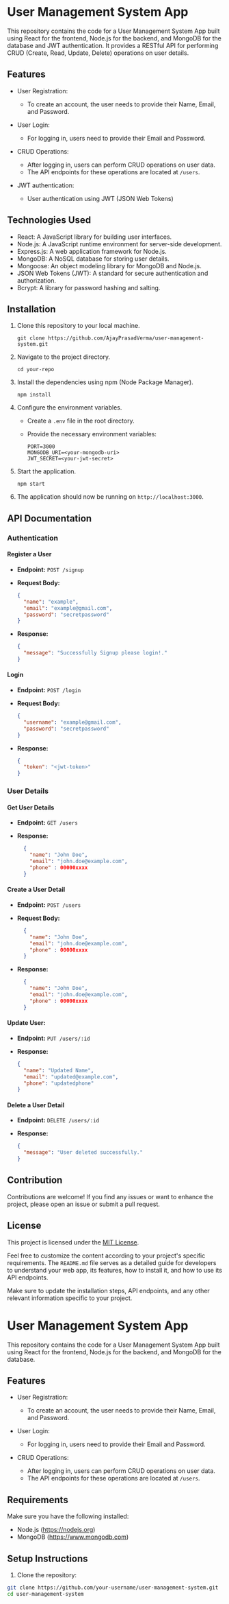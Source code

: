 # User Management System App

This repository contains the code for a User Management System App built using React for the frontend, Node.js for the backend, and MongoDB for the database and JWT authentication. It provides a RESTful API for performing CRUD (Create, Read, Update, Delete) operations on user details.

## Features

- User Registration:

  - To create an account, the user needs to provide their Name, Email, and Password.

- User Login:

  - For logging in, users need to provide their Email and Password.

- CRUD Operations:

  - After logging in, users can perform CRUD operations on user data.
  - The API endpoints for these operations are located at `/users`.

- JWT authentication:
  - User authentication using JWT (JSON Web Tokens)

## Technologies Used

- React: A JavaScript library for building user interfaces.
- Node.js: A JavaScript runtime environment for server-side development.
- Express.js: A web application framework for Node.js.
- MongoDB: A NoSQL database for storing user details.
- Mongoose: An object modeling library for MongoDB and Node.js.
- JSON Web Tokens (JWT): A standard for secure authentication and authorization.
- Bcrypt: A library for password hashing and salting.

## Installation

1. Clone this repository to your local machine.

   ```shell
   git clone https://github.com/AjayPrasadVerma/user-management-system.git
   ```

2. Navigate to the project directory.

   ```shell
   cd your-repo
   ```

3. Install the dependencies using npm (Node Package Manager).

   ```shell
   npm install
   ```

4. Configure the environment variables.

   - Create a `.env` file in the root directory.
   - Provide the necessary environment variables:

     ```plaintext
     PORT=3000
     MONGODB_URI=<your-mongodb-uri>
     JWT_SECRET=<your-jwt-secret>
     ```

5. Start the application.

   ```shell
   npm start
   ```

6. The application should now be running on `http://localhost:3000`.

## API Documentation

### Authentication

#### Register a User

- **Endpoint:** `POST /signup`
- **Request Body:**

  ```json
  {
    "name": "example",
    "email": "example@gmail.com",
    "password": "secretpassword"
  }
  ```

- **Response:**

  ```json
  {
    "message": "Successfully Signup please login!."
  }
  ```

#### Login

- **Endpoint:** `POST /login`
- **Request Body:**

  ```json
  {
    "username": "example@gmail.com",
    "password": "secretpassword"
  }
  ```

- **Response:**

  ```json
  {
    "token": "<jwt-token>"
  }
  ```

### User Details

#### Get User Details

- **Endpoint:** `GET /users`
- **Response:**

  ```json
    {
      "name": "John Doe",
      "email": "john.doe@example.com",
      "phone" : 00000xxxx
    }

  ```

#### Create a User Detail

- **Endpoint:** `POST /users`
- **Request Body:**

  ```json
    {
      "name": "John Doe",
      "email": "john.doe@example.com",
      "phone" : 00000xxxx
    }

  ```

- **Response:**

  ```json
    {
      "name": "John Doe",
      "email": "john.doe@example.com",
      "phone" : 00000xxxx
    }

  ```

#### Update User:

- **Endpoint:** `PUT /users/:id`
- **Response:**

  ```json
  {
    "name": "Updated Name",
    "email": "updated@example.com",
    "phone": "updatedphone"
  }
  ```

#### Delete a User Detail

- **Endpoint:** `DELETE /users/:id`
- **Response:**

  ```json
  {
    "message": "User deleted successfully."
  }
  ```

## Contribution

Contributions are welcome! If you find any issues or want to enhance the project, please open an issue or submit a pull request.

## License

This project is licensed under the [MIT License](LICENSE).

Feel free to customize the content according to your project's specific requirements. The `README.md` file serves as a detailed guide for developers to understand your web app, its features, how to install it, and how to use its API endpoints.

Make sure to update the installation steps, API endpoints, and any other relevant information specific to your project.

# User Management System App

This repository contains the code for a User Management System App built using React for the frontend, Node.js for the backend, and MongoDB for the database.

## Features

- User Registration:

  - To create an account, the user needs to provide their Name, Email, and Password.

- User Login:

  - For logging in, users need to provide their Email and Password.

- CRUD Operations:
  - After logging in, users can perform CRUD operations on user data.
  - The API endpoints for these operations are located at `/users`.

## Requirements

Make sure you have the following installed:

- Node.js (https://nodejs.org)
- MongoDB (https://www.mongodb.com)

## Setup Instructions

1. Clone the repository:

```bash
git clone https://github.com/your-username/user-management-system.git
cd user-management-system


```
